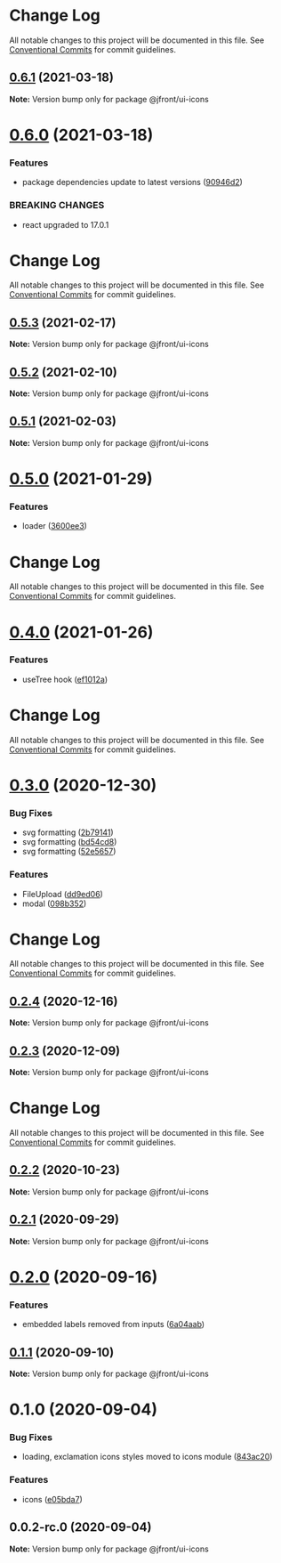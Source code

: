 # Change Log

All notable changes to this project will be documented in this file.
See [Conventional Commits](https://conventionalcommits.org) for commit guidelines.

## [0.6.1](https://github.com/Jepria/jfront-ui/compare/@jfront/ui-icons@0.6.0...@jfront/ui-icons@0.6.1) (2021-03-18)

**Note:** Version bump only for package @jfront/ui-icons





# [0.6.0](https://github.com/Jepria/jfront-ui/compare/@jfront/ui-icons@0.5.3...@jfront/ui-icons@0.6.0) (2021-03-18)


### Features

* package dependencies update to latest versions ([90946d2](https://github.com/Jepria/jfront-ui/commit/90946d25fcb08fc77e4b143567963682f8ff3d2b))


### BREAKING CHANGES

* react upgraded to 17.0.1





# Change Log

All notable changes to this project will be documented in this file. See
[Conventional Commits](https://conventionalcommits.org) for commit guidelines.

## [0.5.3](https://github.com/Jepria/jfront-ui/compare/@jfront/ui-icons@0.5.2...@jfront/ui-icons@0.5.3) (2021-02-17)

**Note:** Version bump only for package @jfront/ui-icons

## [0.5.2](https://github.com/Jepria/jfront-ui/compare/@jfront/ui-icons@0.5.1...@jfront/ui-icons@0.5.2) (2021-02-10)

**Note:** Version bump only for package @jfront/ui-icons

## [0.5.1](https://github.com/Jepria/jfront-ui/compare/@jfront/ui-icons@0.5.0...@jfront/ui-icons@0.5.1) (2021-02-03)

**Note:** Version bump only for package @jfront/ui-icons

# [0.5.0](https://github.com/Jepria/jfront-ui/compare/@jfront/ui-icons@0.4.0...@jfront/ui-icons@0.5.0) (2021-01-29)

### Features

- loader
  ([3600ee3](https://github.com/Jepria/jfront-ui/commit/3600ee3c3d69ecf0948f7342f7398dfe0785982f))

# Change Log

All notable changes to this project will be documented in this file. See
[Conventional Commits](https://conventionalcommits.org) for commit guidelines.

# [0.4.0](https://github.com/Jepria/jfront-ui/compare/@jfront/ui-icons@0.3.0...@jfront/ui-icons@0.4.0) (2021-01-26)

### Features

- useTree hook
  ([ef1012a](https://github.com/Jepria/jfront-ui/commit/ef1012af5ef8d97ae968b37dcac86562dd24c55f))

# Change Log

All notable changes to this project will be documented in this file. See
[Conventional Commits](https://conventionalcommits.org) for commit guidelines.

# [0.3.0](https://github.com/Jepria/jfront-ui/compare/@jfront/ui-icons@0.2.4...@jfront/ui-icons@0.3.0) (2020-12-30)

### Bug Fixes

- svg formatting
  ([2b79141](https://github.com/Jepria/jfront-ui/commit/2b79141f67f4bdc7adac60133c4645acef2fa5e6))
- svg formatting
  ([bd54cd8](https://github.com/Jepria/jfront-ui/commit/bd54cd88eb8156ba663f42a20b1cc10c308d787f))
- svg formatting
  ([52e5657](https://github.com/Jepria/jfront-ui/commit/52e5657dc7743f9e653f655ac435e08c13169c6f))

### Features

- FileUpload
  ([dd9ed06](https://github.com/Jepria/jfront-ui/commit/dd9ed06916401f398f6c37536b77558855ecb7ad))
- modal
  ([098b352](https://github.com/Jepria/jfront-ui/commit/098b352d6056fde09e11082cf7008157f76e2d07))

# Change Log

All notable changes to this project will be documented in this file. See
[Conventional Commits](https://conventionalcommits.org) for commit guidelines.

## [0.2.4](https://github.com/Jepria/jfront-ui/compare/@jfront/ui-icons@0.2.3...@jfront/ui-icons@0.2.4) (2020-12-16)

**Note:** Version bump only for package @jfront/ui-icons

## [0.2.3](https://github.com/Jepria/jfront-ui/compare/@jfront/ui-icons@0.2.2...@jfront/ui-icons@0.2.3) (2020-12-09)

**Note:** Version bump only for package @jfront/ui-icons

# Change Log

All notable changes to this project will be documented in this file. See
[Conventional Commits](https://conventionalcommits.org) for commit guidelines.

## [0.2.2](https://github.com/Jepria/jfront-ui/compare/@jfront/ui-icons@0.2.1...@jfront/ui-icons@0.2.2) (2020-10-23)

**Note:** Version bump only for package @jfront/ui-icons

## [0.2.1](https://github.com/Jepria/jfront-ui/compare/@jfront/ui-icons@0.2.0...@jfront/ui-icons@0.2.1) (2020-09-29)

**Note:** Version bump only for package @jfront/ui-icons

# [0.2.0](https://github.com/Jepria/jfront-ui/compare/@jfront/ui-icons@0.1.1...@jfront/ui-icons@0.2.0) (2020-09-16)

### Features

- embedded labels removed from inputs
  ([6a04aab](https://github.com/Jepria/jfront-ui/commit/6a04aab0fdf5da0948a6adf6181a6fdd43234eec))

## [0.1.1](https://github.com/Jepria/jfront-ui/compare/@jfront/ui-icons@0.1.0...@jfront/ui-icons@0.1.1) (2020-09-10)

**Note:** Version bump only for package @jfront/ui-icons

# 0.1.0 (2020-09-04)

### Bug Fixes

- loading, exclamation icons styles moved to icons module
  ([843ac20](https://github.com/Jepria/jfront-ui/commit/843ac20c8ac3194e87916938c8586af10a08ca97))

### Features

- icons
  ([e05bda7](https://github.com/Jepria/jfront-ui/commit/e05bda77542c2c74e176638276dc5ccf35ab7134))

## 0.0.2-rc.0 (2020-09-04)

**Note:** Version bump only for package @jfront/ui-icons
